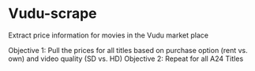 # Vudu-scrape
Extract price information for movies in the Vudu market place

Objective 1: Pull the prices for all titles based on purchase option (rent vs. own) and video quality (SD vs. HD)
Objective 2: Repeat for all A24 Titles
